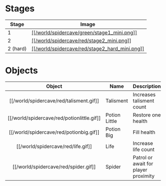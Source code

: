 # Stages
| Stage | Image |
| --- | --- |
| 1 | [[[/world/spidercave/green/stage1_mini.png]]](https://raw.githubusercontent.com/b3dgs/lionheart-remake/master/lionheart-game/src/main/resources/com/b3dgs/lionheart/levels/spidercave1/stage2.png) |
| 2 | [[[/world/spidercave/red/stage2_mini.png]]](https://raw.githubusercontent.com/b3dgs/lionheart-remake/master/lionheart-game/src/main/resources/com/b3dgs/lionheart/levels/spidercave2/stage4.png) |
| 2 (hard) | [[[/world/spidercave/red/stage2_hard_mini.png]]](https://raw.githubusercontent.com/b3dgs/lionheart-remake/master/lionheart-game/src/main/resources/com/b3dgs/lionheart/levels/spidercave2/stage4_hard.png) |

# Objects
| Object | Name | Description |
| :---: | --- | --- |
| [[/world/spidercave/red/talisment.gif]] | Talisment | Increases talisment count |
| [[/world/spidercave/red/potionlittle.gif]] | Potion Little | Restore one health |
| [[/world/spidercave/red/potionbig.gif]] | Potion Big | Fill health |
| [[/world/spidercave/red/life.gif]] | Life | Increase life count |
| [[/world/spidercave/red/spider.gif]] | Spider| Patrol or await for player proximity |
